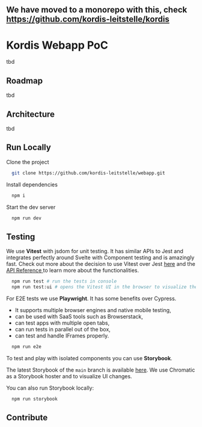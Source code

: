 
## We have moved to a monorepo with this, check https://github.com/kordis-leitstelle/kordis

# Kordis Webapp PoC

tbd

## Roadmap

tbd

## Architecture

tbd

## Run Locally

Clone the project

```bash
  git clone https://github.com/kordis-leitstelle/webapp.git
```
Install dependencies

```bash
  npm i
```

Start the dev server

```bash
  npm run dev
```

## Testing

We use **Vitest** with jsdom for unit testing. It has similar APIs to Jest and integrates
perfectly around Svelte with Component testing and is amazingly fast. Check out more about the decision to use Vitest over Jest [here](https://vitest.dev/guide/comparisons.html#jest) and the
[API Reference ](https://vitest.dev/api/) to learn more about the functionalities.

```bash
  npm run test # run the tests in console
  npm run test:ui # opens the Vitest UI in the browser to visualize the tests
```

For E2E tests we use **Playwright**. It has some benefits over Cypress.
- It supports multiple browser engines and native mobile testing,
- can be used with SaaS tools such as Browserstack,
- can test apps with multiple open tabs,
- can run tests in parallel out of the box,
- can test and handle IFrames properly.

```bash
  npm run e2e
```

To test and play with isolated components you can use **Storybook**.

The latest Storybook of the `main` branch is available [here](https://62d08ae5c36c853a5a9b0808-wviakkiqvm.chromatic.com/).
We use Chromatic as a Storybook hoster and to visualize UI changes.

You can also run Storybook locally:
```bash
  npm run storybook
```

## Contribute

